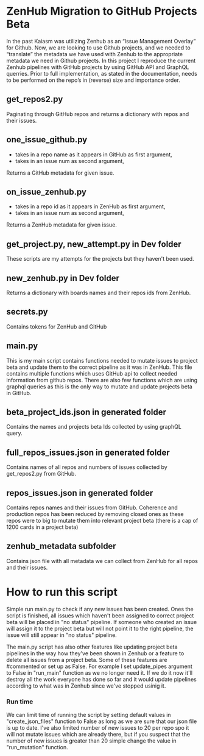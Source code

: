 # ZenHub Migration to GitHub Projects Beta

In the past Kaiasm was utilizing Zenhub as an “Issue Management Overlay” for Github. Now, we are looking to use Github projects, and we needed to “translate” the metadata we have used with Zenhub to the appropriate metadata we need in Github projects. In this project I reproduce the current Zenhub pipelines with GitHub projects by using GitHub API and GraphQL querries. Prior to full implementation, as stated in the documentation, needs to be performed on the repo’s in (reverse) size and importance order.

## get_repos2.py
Paginating through GitHub repos and
returns a dictionary with repos and their issues.

## one_issue_github.py
- takes in a repo name as it appears in GitHub as first argument,
- takes in an issue num as second argument,

Returns a GitHub metadata for given issue.

## on_issue_zenhub.py
- takes in a repo id as it appears in ZenHub as first argument,
- takes in an issue num as second argument,

Returns a ZenHub metadata for given issue.

## get_project.py, new_attempt.py in Dev folder
These scripts are my attempts for the projects but
they haven't been used.

## new_zenhub.py in Dev folder
Returns a dictionary with boards names and
their repos ids from ZenHub.

## secrets.py
Contains tokens for ZenHub and GitHub

## main.py
This is my main script contains functions needed to
mutate issues to project beta and update them to the correct
pipeline as it was in ZenHub. This file contains multiple functions
which uses GitHub api to collect needed information from
github repos. There are also few functions which are using
graphql queries as this is the only way to mutate and update
projects beta in GitHub.

## beta_project_ids.json in generated folder
Contains the names and projects beta Ids 
collected by using graphQL query.

## full_repos_issues.json in generated folder
Contains names of all repos and numbers of issues 
collected by get_repos2.py from GitHub.

## repos_issues.json in generated folder
Contains repos names and their issues from GitHub. 
Coherence and production repos has been
reduced by removing closed ones as these
repos were to big to mutate them into 
relevant project beta (there is a cap of 1200 cards
in a project beta)

## zenhub_metadata subfolder 
Contains json file with all metadata we can collect from ZenHub for all repos and their issues.




# How to run this script

Simple run main.py to check if any new issues has been created. Ones the script is finished, all issues which haven't been assigned to correct project beta will be placed in "no status" pipeline. If someone who created an issue will assign it to the project beta but will not point it to the right pipeline, the issue will still appear in "no status" pipeline.

The main.py script has also other features like updating project beta pipelines in the way how they've been shown in Zenhub or a feature to delete all issues from a project beta. Some of these features are #commented or set up as False. For example I set update_pipes argument to False in "run_main" function as we no longer need it. If we do it now it'll destroy all the work everyone has done so far and it would update pipelines according to what was in Zenhub since we've stopped usinig it.

### Run time

We can limit time of running the script by setting default values in "create_json_files" function to False as long as we are sure that our json file is up to date. I've also limited number of new issues to 20 per repo spo it will not mutate issues which are already there, but if you suspect that the number of new issues is greater than 20 simple change the value in "run_mutation"  function.



